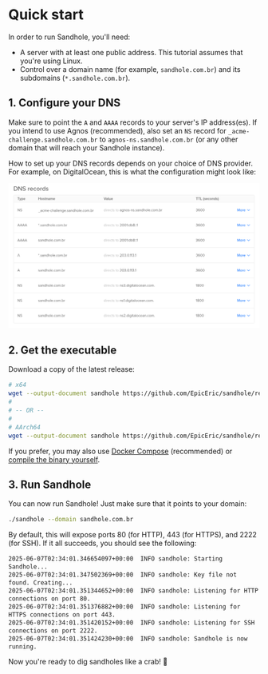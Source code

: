 # Quick start

In order to run Sandhole, you'll need:

- A server with at least one public address. This tutorial assumes that you're using Linux.
- Control over a domain name (for example, `sandhole.com.br`) and its subdomains (`*.sandhole.com.br`).

## 1. Configure your DNS

Make sure to point the `A` and `AAAA` records to your server's IP address(es). If you intend to use Agnos (recommended), also set an `NS` record for `_acme-challenge.sandhole.com.br` to `agnos-ns.sandhole.com.br` (or any other domain that will reach your Sandhole instance).

How to set up your DNS records depends on your choice of DNS provider. For example, on DigitalOcean, this is what the configuration might look like:

![A table showing DNS records for "sandhole.com.br" and "*.sandhole.com.br" pointing to IPv4 and IPv6 addresses, as well as "_acme-challenge.sandhole.com.br" having its nameservers redirected to "agnos-ns.sandhole.com.br".](./digitalocean_dns.png)

## 2. Get the executable

Download a copy of the latest release:

```bash
# x64
wget --output-document sandhole https://github.com/EpicEric/sandhole/releases/latest/download/sandhole-linux-amd64
#
# -- OR --
#
# AArch64
wget --output-document sandhole https://github.com/EpicEric/sandhole/releases/latest/download/sandhole-linux-arm64
```

If you prefer, you may also use [Docker Compose](./docker_compose.md) (recommended) or [compile the binary yourself](./compiling_from_source.md).

## 3. Run Sandhole

You can now run Sandhole! Just make sure that it points to your domain:

```bash
./sandhole --domain sandhole.com.br
```

By default, this will expose ports 80 (for HTTP), 443 (for HTTPS), and 2222 (for SSH). If it all succeeds, you should see the following:

```log
2025-06-07T02:34:01.346654097+00:00  INFO sandhole: Starting Sandhole...
2025-06-07T02:34:01.347502369+00:00  INFO sandhole: Key file not found. Creating...
2025-06-07T02:34:01.351344652+00:00  INFO sandhole: Listening for HTTP connections on port 80.
2025-06-07T02:34:01.351376882+00:00  INFO sandhole: Listening for HTTPS connections on port 443.
2025-06-07T02:34:01.351420152+00:00  INFO sandhole: Listening for SSH connections on port 2222.
2025-06-07T02:34:01.351424230+00:00  INFO sandhole: Sandhole is now running.
```

Now you're ready to dig sandholes like a crab! 🦀
